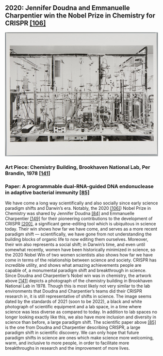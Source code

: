 ## 2020: Jennifer Doudna and Emmanuelle Charpentier win the Nobel Prize in Chemistry for CRISPR [[106]](https://www.nature.com/articles/d41586-020-02765-9)

![pic](/images/2020.jpg)

### Art Piece: Chemistry Building, Brookhaven National Lab, Per Brandin, 1978 [[141]](https://harvardartmuseums.org/collections/object/159318?position=0)

### Paper: A programmable dual-RNA-guided DNA endonuclease in adaptive bacterial immunity [[85]](https://pubmed.ncbi.nlm.nih.gov/22745249/)

We have come a long way scientifically and also socially since early science paradigm shifts and Darwin’s era. Notably, the 2020 [[106]](https://www.nature.com/articles/d41586-020-02765-9)) Nobel Prize in Chemistry was shared by Jennifer Doudna [[84]](https://vcresearch.berkeley.edu/faculty/jennifer-doudna) and Emmanuelle Charpentier [[149]](https://www.mpg.de/9343753/science-of-pathogens-charpentier) for their pioneering contributions to the development of CRISPR [[200]](https://www.newscientist.com/definition/what-is-crispr/), a significant gene-editing tool which is ubiquitous in science today. Their win shows how far we have come, and serves as a more recent paradigm shift — scientifically, we have gone from not understanding the building blocks of organic life to now editing them ourselves. Moreover, their win also represents a social shift; in Darwin’s time, and even until somewhat recently, women have been historically minimized in science, so the 2020 Nobel Win of two women scientists also shows how far we have come in terms of the relationship between science and society. CRISPR has incredible utility, and shows what amazing achievements people are capable of, a monumental paradigm shift and breakthrough in science. Since Doudna and Charpentier’s Nobel win was in chemistry, the artwork above [[141]](https://harvardartmuseums.org/collections/object/159318?position=0) depicts a photograph of the chemistry building in Brookhaven National Lab in 1978. Though this is most likely not very similar to the lab environments that Doudna and Charpentier’s teams did their CRISPR research in, it is still representative of shifts in science. The image seems dated by the standards of 2021 (soon to be 2022), a black and white photograph of scientific equipment and a lab space, in a time where science was less diverse as compared to today. In addition to lab spaces no longer looking exactly like this, we also have more inclusion and diversity in science than before, a large paradigm shift. The scientific paper above [[85]](https://pubmed.ncbi.nlm.nih.gov/22745249/) is the one from Doudna and Charpentier describing CRISPR, a large paradigm shift in scientific discovery. We can only hope that future paradigm shifts in science are ones which make science more welcoming, warm, and inclusive to more people, in order to facilitate more breakthroughs in research and the improvement of more lives. 

